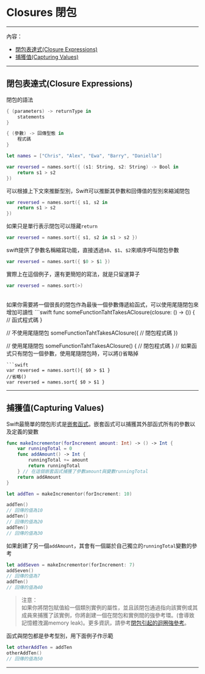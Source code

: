 # Closures 閉包
---
內容：
* [閉包表達式(Closure Expressions)](#closure_expressions)
* [捕獲值(Capturing Values)](#capturing_values)

---

## <a name='closure_expressions'></a> 閉包表達式(Closure Expressions)

閉包的語法
```swift
{ (parameters) -> returnType in
    statements
}

{ (參數) -> 回傳型態 in
    程式碼
}
```
```swift
let names = ["Chris", "Alex", "Ewa", "Barry", "Daniella"]

var reversed = names.sort({ (s1: String, s2: String) -> Bool in
    return s1 > s2
})
```
可以根據上下文來推斷型別，Swift可以推斷其參數和回傳值的型別來縮減閉包
```swift
var reversed = names.sort({ s1, s2 in
    return s1 > s2
})
```
如果只是單行表示閉包可以隱藏`return`
```swift
var reversed = names.sort({ s1, s2 in s1 > s2 })
```
swift提供了參數名稱縮寫功能，直接透過`$0`、`$1`、`$2`來順序呼叫閉包參數
```swift
var reversed = names.sort({ $0 > $1 })
```
實際上在這個例子，還有更簡短的寫法，就是只留運算子
```swift
var reversed = names.sort(>)
```
<br>
如果你需要將一個很長的閉包作為最後一個參數傳遞給函式，可以使用尾隨閉包來增加可讀性
```swift
func someFunctionTahtTakesAClosure(closure: () -> ()) {
    // 函式程式碼
}

// 不使用尾隨閉包
someFunctionTahtTakesAClosure({
    // 閉包程式碼
})

// 使用尾隨閉包
someFunctionTahtTakesAClosure() {
    // 閉包程式碼
}
// 如果函式只有閉包一個參數，使用尾隨閉包時，可以將()省略掉
```
```swift
var reversed = names.sort(){ $0 > $1 }
//省略()
var reversed = names.sort{ $0 > $1 }
```
---

## <a name='capturing_values'></a> 捕獲值(Capturing Values)

Swift最簡單的閉包形式是[嵌套函式](chapter4.md#Nested_Functions)。嵌套函式可以捕獲其外部函式所有的參數以及定義的變數
```swift
func makeIncrementor(forIncrement amount: Int) -> () -> Int {
    var runningTotal = 0
    func addAmount() -> Int {
        runningTotal += amount
        return runningTotal
    } // 在這個嵌套函式捕獲了參數amount與變數runningTotal
    return addAmount
}

let addTen = makeIncrementor(forIncrement: 10)

addTen()
// 回傳的值為10
addTen()
// 回傳的值為20
addTen()
// 回傳的值為30
```
如果創建了另一個`addAmount`，其會有一個屬於自己獨立的`runningTotal`變數的參考
```swift
let addSeven = makeIncrementor(forIncrement: 7)
addSeven()
// 回傳的值為7
addTen()
// 回傳的值為40
```

>注意：<br>
如果你將閉包賦值給一個類別實例的屬性，並且該閉包通過指向該實例或其成員來捕獲了該實例，你將創建一個在閉包和實例間的強參考環。(會導致記憶體洩漏memory leak)。更多資訊，請參考[閉包引起的迴圈強參考]()。

函式與閉包都是參考型別，用下面例子作示範
```swift
let otherAddTen = addTen
otherAddTen()
// 回傳的值為50
```

---